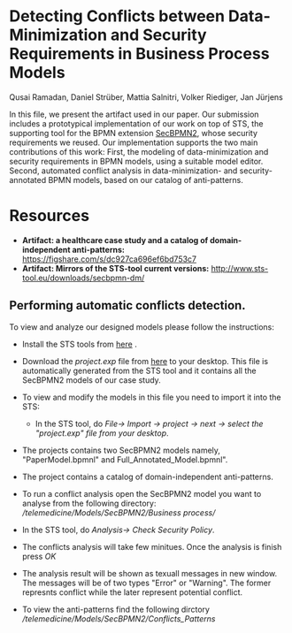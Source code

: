 # Detecting Conflicts between Data-Minimization and Security Requirements in Business Process Models
Qusai Ramadan, Daniel Strüber, Mattia Salnitri, Volker Riediger, Jan Jürjens

In this file, we present the artifact used in our paper. Our submission includes
a prototypical implementation of our work on top of STS, the supporting
tool for the BPMN extension [SecBPMN2](http://www.secbpmn.disi.unitn.it/), whose security requirements
we reused. Our implementation supports the two main contributions of this work: First,
the modeling of data-minimization and security requirements in BPMN models, using
a suitable model editor. Second, automated conflict analysis in data-minimization- and
security-annotated BPMN models, based on our catalog of anti-patterns.

# Resources

* **Artifact: a healthcare case study and a catalog of domain-independent anti-patterns:** https://figshare.com/s/dc927ca696ef6bd753c7
* **Artifact: Mirrors of the STS-tool current versions:** http://www.sts-tool.eu/downloads/secbpmn-dm/

## Performing automatic conflicts detection. 
To view and analyze our designed models please follow the instructions:
* Install the STS tools from [here](http://www.sts-tool.eu/downloads/secbpmn-dm/) .
* Download the *project.exp* file from [here](https://figshare.com/s/dc927ca696ef6bd753c7) to your desktop. This file is automatically generated from the STS tool and it contains all the SecBPMN2 models of our case study.

* To view and modify the models in this file you need to import it into the STS:
   * In the STS tool, do *File→ Import → project → next → select the "project.exp" file from your desktop*. 
 * The projects contains two SecBPMN2 models namely, "PaperModel.bpmnl" and Full_Annotated_Model.bpmnl". 
 * The project contains a catalog of domain-independent anti-patterns.
 * To run a conflict analysis open the SecBPMN2 model you want to analyse from the following directory: */telemedicine/Models/SecBPMN2/Business process/*
 * In the STS tool, do *Analysis→ Check Security Policy*. 
 * The conflicts analysis will take few minitues. Once the analysis is finish press *OK*
 * The analysis result will be shown as texuall messages in new window. The messages will be of two types "Error" or "Warning". The former represnts conflict while the later represent potential conflict.
 * To view the anti-patterns find the following dirctory */telemedicine/Models/SecBPMN2/Conflicts_Patterns*

 
 


